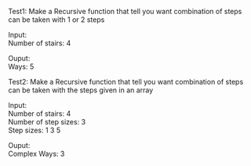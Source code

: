 Test1: Make a Recursive function that tell you want combination of steps can be taken with 1 or 2 steps<br />

Input:<br />
Number of stairs: 4<br />

Ouput:<br />
Ways:  5<br />



Test2: Make a Recursive function that tell you want combination of steps can be taken with the steps given in an array<br />

Input:<br />
Number of stairs: 4<br />
Number of step sizes: 3<br />
Step sizes: 1 3 5<br />

Ouput:<br />
Complex Ways:  3<br />